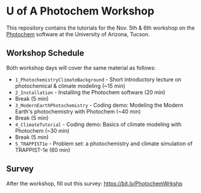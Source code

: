 # U of A Photochem Workshop

This repository contains the tutorials for the Nov. 5th & 6th workshop on the [Photochem](https://github.com/Nicholaswogan/photochem) software at the University of Arizona, Tucson.

## Workshop Schedule

Both workshop days will cover the same material as follows:

- `1_PhotochemistryClimateBackground` - Short introductory lecture on photochemical & climate modeling (~15 min)
- `2_Installation` - Installing the Photochem software (20 min)
- Break (5 min)
- `3_ModernEarthPhotochemistry` - Coding demo: Modeling the Modern Earth's photochemistry with Photochem (~40 min)
- Break (5 min)
- `4_ClimateTutorial` - Coding demo: Basics of climate modeling with Photochem (~30 min)
- Break (5 min)
- `5_TRAPPIST1e` - Problem set: a photochemistry and climate simulation of TRAPPIST-1e (60 min)
  
## Survey

After the workshop, fill out this survey: https://bit.ly/PhotochemWrkshp